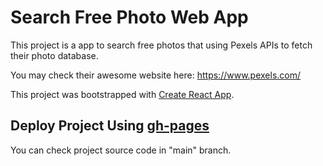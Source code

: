 # Search Free Photo Web App

This project is a app to search free photos that using Pexels APIs to fetch their photo database.

You may check their awesome website here: https://www.pexels.com/

This project was bootstrapped with [Create React App](https://github.com/facebook/create-react-app).

## Deploy Project Using [gh-pages](https://www.npmjs.com/package/gh-pages)

You can check project source code in "main" branch.
